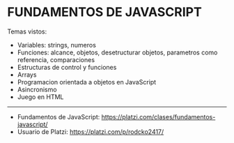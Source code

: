 # FUNDAMENTOS DE JAVASCRIPT
Temas vistos:

- Variables: strings, numeros
- Funciones: alcance, objetos, desetructurar objetos, parametros como referencia, comparaciones
- Estructuras de control y funciones
- Arrays
- Programacion orientada a objetos en JavaScript
- Asincronismo
- Juego en HTML

------------
- Fundamentos de JavaScript: https://platzi.com/clases/fundamentos-javascript/
- Usuario de Platzi: https://platzi.com/p/rodcko2417/
